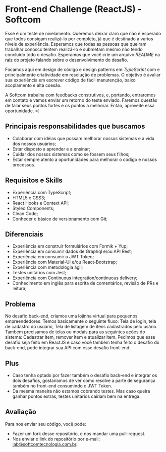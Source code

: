 # Front-end Challenge (ReactJS) - Softcom

Esse é um teste de nivelamento. Queremos deixar claro que não é esperado que todos consigam realizá-lo por completo, já que é destinado a varios níveis de experiência. Esperamos que todas as pessoas que queiram trabalhar conosco tentem realizá-lo e submetam mesmo não tendo concluído todo o desafio. Esperamos que você crie um arquivo _README_ na raiz do projeto falando sobre o desenvolvimento do desafio.

Focamos aqui em design de código e design patterns em _TypeScript_ com e principalmente criatividade em resolução de problemas. O objetivo é avaliar sua experiência em escrever código de fácil manutenção, baixo acoplamento e alta coesão.

A Softcom trabalha com feedbacks construtivos, e, portando, entraremos em contato e vamos enviar um retorno do teste enviado. Faremos questão de falar seus pontos fortes e os pontos a melhorar. Então, aproveite essa oportunidade. =]

## Principais responsabilidades que buscamos

- Colaborar com idéias que possam melhorar nossos sistemas e a vida dos nossos usuários;
- Estar disposto a aprender e a ensinar;
- Cuidar dos nossos sistemas como se fossem seus filhos;
- Estar sempre atento a oportunidades para melhorar o código e nossos processos.

## Requisitos e Skills

- Experiência com TypeScript;
- HTML5 e CSS3;
- React Hooks e Context API;
- Styled Components;
- Clean Code;
- Conhecer o básico de versionamento com Git;

## Diferenciais

- Experiência em construir formulários com Formik + Yup;
- Experiência em consumir dados de Graphql e/ou API Rest;
- Experiência em consumir o JWT Token;
- Experiência com Material-UI e/ou React-Bootstrap;
- Experiência com metodologia ágil;
- Testes unitários com Jest;
- Experiência com Continuous integration/continuous delivery;
- Conhecimento em inglês para escrita de comentários, revisão de PRs e leitura;

## Problema

No desafio back-end, criamos uma lojinha virtual para pequenos empreendedores. Temos basicamente o seguinte fluxo: Tela de login, tela de cadastro do usuário, Tela de listagem de itens cadastrados pelo usário. Também precisamos de telas ou modais para as seguintes ações do sistema: Cadastrar item, remover item e atualizar item.
Pedimos que esse desafio seja feito em ReactJS e caso você também tenha feito o desafio do back-end, pode integrar sua API com esse desafio front-end.

## Plus

- Caso tenha optado por fazer também o desafio back-end e integrar os dois desafios, gostaríamos de ver como resolve a parte de segurança também no front-end consumindo o JWT Token.
- Da mesma maneira não estamos cobrando testes. Mas caso queira ganhar pontos extras, testes unitários cairiam bem na entrega.

## Avaliação

Para nos enviar seu código, você pode:

- Fazer um fork desse repositório, e nos mandar uma pull-request.
- Nos enviar o link do repositório por e-mail: lab@softcomtecnologia.com.br.